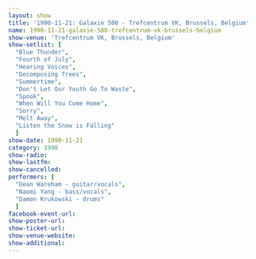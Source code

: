 ```yaml
---
layout: show
title: '1990-11-21: Galaxie 500 - Trefcentrum VK, Brussels, Belgium'
name: 1990-11-21-galaxie-500-trefcentrum-vk-brussels-belgium
show-venue: 'Trefcentrum VK, Brussels, Belgium'
show-setlist: [
  "Blue Thunder",
  "Fourth of July",
  "Hearing Voices",
  "Decomposing Trees",
  "Summertime",
  "Don't Let Our Youth Go To Waste",
  "Spook",
  "When Will You Come Home",
  "Sorry",
  "Melt Away",
  "Listen the Snow is Falling"
  ]
show-date: 1990-11-21
category: 1990
show-radio: 
show-lastfm: 
show-cancelled: 
performers: [
  "Dean Wareham - guitar/vocals",
  "Naomi Yang - bass/vocals",
  "Damon Krukowski - drums"
  ]
facebook-event-url: 
show-poster-url: 
show-ticket-url: 
show-venue-website: 
show-additional: 
---
```


